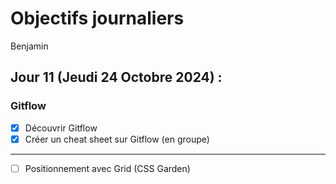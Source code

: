 # Objectifs journaliers

Benjamin

## Jour 11 (Jeudi 24 Octobre 2024) :

### Gitflow

  - [x] Découvrir Gitflow
  - [x] Créer un cheat sheet sur Gitflow (en groupe)

---

- [ ] Positionnement avec Grid (CSS Garden)
